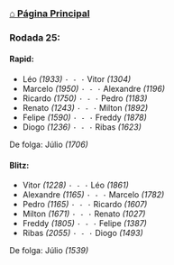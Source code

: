 ### [⌂ Página Principal](https://grupo-de-xadrez.github.io/)

### Rodada 25:

#### Rapid:

* Léo *(1933)* `· - ·` Vitor *(1304)*  
* Marcelo *(1950)* `· - ·` Alexandre *(1196)*  
* Ricardo *(1750)* `· - ·` Pedro *(1183)*  
* Renato *(1243)* `· - ·` Milton *(1892)*  
* Felipe *(1590)* `· - ·` Freddy *(1878)*  
* Diogo *(1236)* `· - ·` Ribas *(1623)*  

De folga: Júlio *(1706)*

#### Blitz:

* Vitor *(1228)* `· - ·` Léo *(1861)*  
* Alexandre *(1165)* `· - ·` Marcelo *(1782)*  
* Pedro *(1165)* `· - ·` Ricardo *(1607)*  
* Milton *(1671)* `· - ·` Renato *(1027)*  
* Freddy *(1805)* `· - ·` Felipe *(1387)*  
* Ribas *(2055)* `· - ·` Diogo *(1493)*  

De folga: Júlio *(1539)*

